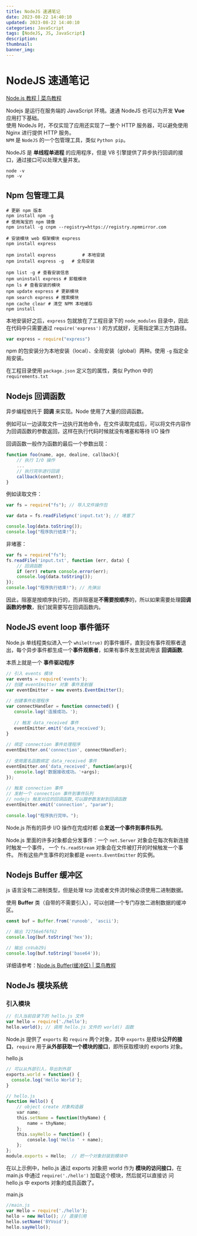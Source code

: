 ```yaml
---
title: NodeJS 速通笔记
date: 2023-08-22 14:40:10
updated: 2023-08-22 14:40:10
categories: JavaScript
tags: [NodeJS, JS, JavaScript]
description: 
thumbnail: 
banner_img: 
---
```


# NodeJS 速通笔记

[Node.js 教程 | 菜鸟教程](https://www.runoob.com/nodejs/nodejs-tutorial.html)

Nodejs 是运行在服务端的 JavaScript 环境。速通 NodeJS 也可以为开发 **Vue** 应用打下基础。  
使用 NodeJs 时，不仅实现了应用还实现了一整个 HTTP 服务器，可以避免使用 Nginx 进行提供 HTTP 服务。  
`NPM` 是 `NodeJS` 的一个包管理工具，类似 `Python pip`。  

NodeJS 是 **单线程单进程** 的应用程序，但是 V8 引擎提供了异步执行回调的接口，通过接口可以处理大量并发。

```shell
node -v
npm -v
```

## Npm 包管理工具

```shell
# 更新 npm 版本
npm install npm -g
# 使用淘宝的 npm 镜像
npm install -g cnpm --registry=https://registry.npmmirror.com

# 安装模块 web 框架模块 express
npm install express

npm install express          # 本地安装
npm install express -g   # 全局安装

npm list -g # 查看安装信息
npm uninstall express # 卸载模块
npm ls # 查看安装的模块
npm update express # 更新模块
npm search express # 搜索模块
npm cache clear # 清空 NPM 本地缓存
npm install
```

本地安装好之后，`express` 包就放在了工程目录下的 `node_modules` 目录中，因此在代码中只需要通过 `require('express')` 的方式就好，无需指定第三方包路径。

```js
var express = require("express") 
```

npm 的包安装分为本地安装（local）、全局安装（global）两种。使用 `-g` 指定全局安装。

在工程目录使用 `package.json` 定义包的属性，类似 Python 中的 `requirements.txt`

## Nodejs 回调函数

异步编程依托于 **回调** 来实现。Node 使用了大量的回调函数。

例如可以一边读取文件一边执行其他命令，在文件读取完成后，可以将文件内容作为回调函数的参数返回，这样在执行代码时候就没有堵塞和等待 I/O 操作

回调函数一般作为函数的最后一个参数出现：

```js
function foo(name, age, dealine, callback){
	// 执行 I/O 操作
	...
	// 执行完毕进行回调
	callback(content);
}
```

例如读取文件：

```js
var fs = require("fs"); // 导入文件操作包

var data = fs.readFileSync('input.txt'); // 堵塞了

console.log(data.toString());
console.log("程序执行结束!");

```

非堵塞：

```js
var fs = require("fs");
fs.readFile('input.txt', function (err, data) {
	// 回调函数
    if (err) return console.error(err);
    console.log(data.toString());
});
console.log("程序执行结束!"); // 先弹出
```

因此，阻塞是按顺序执行的，而非阻塞是**不需要按顺序**的，所以如果需要处理**回调函数的参数**，我们就需要写在回调函数内。

## NodeJS event loop 事件循环

Node.js 单线程类似进入一个 `while(true)` 的事件循环，直到没有事件观察者退出，每个异步事件都生成一个**事件观察者**，如果有事件发生就调用该 **回调函数**.

本质上就是一个 **事件驱动程序**

```js
// 引入 events 模块
var events = require('events');
// 创建 eventEmitter 对象 事件发射器
var eventEmitter = new events.EventEmitter(); 
 
// 创建事件处理程序
var connectHandler = function connected() {
   console.log('连接成功。');
  
   // 触发 data_received 事件 
   eventEmitter.emit('data_received');
}
 
// 绑定 connection 事件处理程序
eventEmitter.on('connection', connectHandler);
 
// 使用匿名函数绑定 data_received 事件
eventEmitter.on('data_received', function(args){
   console.log('数据接收成功。'+args);
});
 
// 触发 connection 事件 
// 发射一个 connection 事件到事件队列
// nodejs 触发对应的回调函数,可以跟参数发射到回调函数
eventEmitter.emit('connection', "param");
 
console.log("程序执行完毕。");
```

Node.js 所有的异步 I/O 操作在完成时都 会**发送一个事件到事件队列**。

Node.js 里面的许多对象都会分发事件：一个 `net.Server` 对象会在每次有新连接时触发一个事件， 一个 `fs.readStream` 对象会在文件被打开的时候触发一个事件。 所有这些产生事件的对象都是 `events.EventEmitter` 的实例。

## Nodejs Buffer 缓冲区

js 语言没有二进制类型，但是处理 tcp 流或者文件流时候必须使用二进制数据。  

使用 **Buffer** 类（自带的不需要引入），可以创建一个专门存放二进制数据的缓冲区。

```js
const buf = Buffer.from('runoob', 'ascii');

// 输出 72756e6f6f62
console.log(buf.toString('hex'));

// 输出 cnVub29i
console.log(buf.toString('base64'));
```

详细请参考：[Node.js Buffer(缓冲区) | 菜鸟教程](https://www.runoob.com/nodejs/nodejs-buffer.html)

## NodeJs 模块系统

### 引入模块

```js
// 引入当前目录下的 hello.js 文件
var hello = require('./hello');
hello.world(); // 调用 hello.js 文件的 world() 函数
```

Node.js 提供了 `exports` 和 `require` 两个对象，其中 `exports` 是模块**公开的接口**，`require` 用于**从外部获取一个模块的接口**，即所获取模块的 exports 对象。

hello.js

```js
// 可以从外部引入，导出到外部
exports.world = function() {
  console.log('Hello World');
}

// hello.js 
function Hello() {
	// object create 对象构造器
    var name; 
    this.setName = function(thyName) { 
        name = thyName; 
    }; 
    this.sayHello = function() { 
        console.log('Hello ' + name); 
    }; 
}; 
module.exports = Hello;  // 把一个对象封装到模块中

```

在以上示例中，hello.js 通过 exports 对象把 world 作为 **模块的访问接口**，在 main.js 中通过 `require('./hello')` 加载这个模块，然后就可以直接访 问 hello.js 中 exports 对象的成员函数了。

main.js

```js
//main.js 
var Hello = require('./hello'); 
hello = new Hello(); // 直接引用 
hello.setName('BYVoid'); 
hello.sayHello(); 
```
